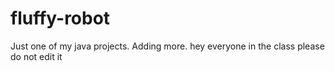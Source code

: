 # fluffy-robot
Just one of my java projects.
Adding more.
hey everyone in the class please do not edit it

